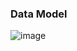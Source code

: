 







### Data Model
![image](https://github.com/maahi24/uberetlpipeline/assets/84052121/cf8f2bec-b828-49be-bacf-27634c149f96)

